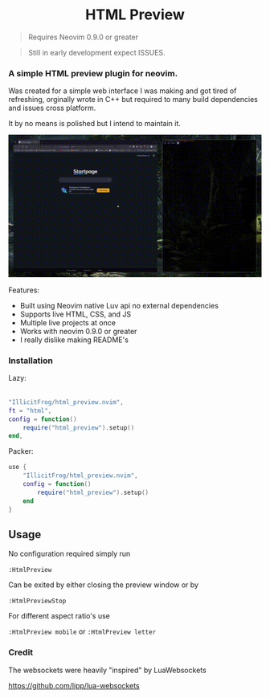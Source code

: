 <h1 align="center">HTML Preview</h1>

> Requires Neovim 0.9.0 or greater

> Still in early development expect ISSUES.

### A simple HTML preview plugin for neovim.

Was created for a simple web interface I was making and got tired of refreshing, orginally wrote in C++
but required to many build dependencies and issues cross platform.

It by no means is polished but I intend to maintain it.

![](https://github.com/IllicitFrog/html-preview.nvim/blob/main/resources/HTMLPreview.gif)

Features:

- Built using Neovim native Luv api no external dependencies
- Supports live HTML, CSS, and JS
- Multiple live projects at once
- Works with neovim 0.9.0 or greater
- I really dislike making README's

### Installation

Lazy:

```lua

"IllicitFrog/html_preview.nvim",
ft = "html",
config = function()
    require("html_preview").setup()
end,

```

Packer:

```lua
use {
    "IllicitFrog/html_preview.nvim",
    config = function()
        require("html_preview").setup()
    end
}
```

## Usage

No configuration required simply run

`:HtmlPreview`

Can be exited by either closing the preview window or by

`:HtmlPreviewStop`

For different aspect ratio's use

`:HtmlPreview mobile` or `:HtmlPreview letter`

### Credit

The websockets were heavily "inspired" by LuaWebsockets

https://github.com/lipp/lua-websockets
